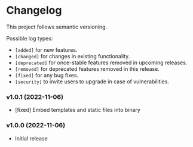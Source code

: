 # Changelog

This project follows semantic versioning.

Possible log types:

- `[added]` for new features.
- `[changed]` for changes in existing functionality.
- `[deprecated]` for once-stable features removed in upcoming releases.
- `[removed]` for deprecated features removed in this release.
- `[fixed]` for any bug fixes.
- `[security]` to invite users to upgrade in case of vulnerabilities.


### v1.0.1 (2022-11-06)

- [fixed] Embed templates and static files into binary

### v1.0.0 (2022-11-06)

- Initial release

